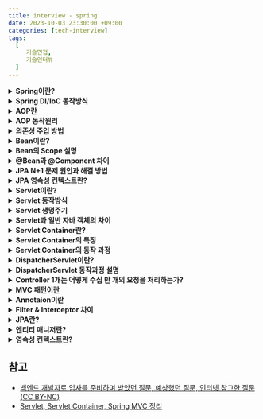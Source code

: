 ```yaml
---
title: interview - spring
date: 2023-10-03 23:30:00 +09:00
categories: [tech-interview]
tags:
  [
     기술면접,
     기술인터뷰
  ]
---
```



<details>
<summary> <b> Spring이란?  </b> </summary>
<div markdown="1">

- 자바 오픈소스 프레임워크 중 하나이다.
- 스프링 컨테이너로 자바 객체를 관리하며 DI와 IoC를 통해 결합도를 낮출수 있다.
- AOP를 통해 공통 기능을 분리하여 관리할 수 있다.

</div>
</details>


<details>
<summary> <b> Spring DI/IoC 동작방식  </b> </summary>
<div markdown="1">

스프링 프레임워크는 느슨한 결합을 기반으로 동작한다.
ioC 컨테이너를 통해 객체 간의 의존성을 주입하면서 느슨한 결합을 유지할 수 있다.

- **의존성 주입(Dependency Inject)**
  - 객체가 필요로 하는 의존성을 직접 생성하거나 참조하지 않고, 빈 설정 정보를 바탕으로 컨테이너가 자동으로 연결해주는 것

- **제어의 역전(Inversion Of Control)**
  - 개발자가 객체 간의 의존성을 관리하는 코드를 작성하는 것이 아닌, 프레임워크가 의존성 관리를 대신 수행하는 것

- 스프링 DI 과정       
  1) 스프링 컨테이너가 객체 생성을 위해 빈을 생성     
  2) 빈이 생성된 후, 스프링은 빈이 의존하는 다른 빈들을 찾아 의존성 주입 수행     
  3) 의존성 주입이 완료된 빈은 초기화됨       
  4) 빈이 더이상 필요하지 않으면 destory 메서드를 호출하여 빈을 종료한다.     

</div>
</details>


<details>
<summary> <b> AOP란  </b> </summary>
<div markdown="1">

- 특정 로직을 기준으로 핵심적인 관점, 부가적인 관적으로 나누고 그 관점을 기준으로 각각 모듈화하는것
- 모듈화란 어떤 공통된 로직이나 기능을 하나의 단위로 묶는것을 의미
- 실행시간 측정, 트랜잭션, 로깅등이 AOP의 대표적인 예이다.


</div>
</details>


<details>
<summary> <b> AOP 동작원리  </b> </summary>
<div markdown="1">

- 스프링은 런타임 시점에 프록시를 생성해 준다.
- JDK Dynamic Proxy 또는 CGLIB를 이용하여 프록시를 생성한다.

- **JDK Dynamic Proxy**
  - 리플렉션을 통해 프록시 객체를 생성해주는 기능이다.
  - 반드시 인터페이스의 구현체이어야 동작한다.

- **CGLIB(Code Generator Libray)**
  - 클래스의 바이트 코드를 조작하여 프록시를 생성해준다.
  - target class에 포함된 모든 메서드를 재정의하고 바이트 코드를 조작하여 프록시를 생성한다.
  - 리플렉션이 아닌 바이트코드를 조작하기때문에 성능이 좋다.
  

</div>
</details>


<details>
<summary> <b> 의존성 주입 방법  </b> </summary>
<div markdown="1">

- **생성자 주입**:
  - 생성자 호출시점에 딱 1번만 호출되는 것을 보장하며 불변, 필수 의존관계에 사용

- **Setter 주입**:
  - 선택, 변경 가능성이 있는 의존관계에 사용되며 스프링빈을 선택적으로 등록 가능

- **필드 주입**:
  - @Autowired를 사용하는데 외부에서 변경이 불가능하여 테스트하기가 힘듦
  - 주로 테스트코드에서 사용된다.

</div>
</details>


<details>
<summary> <b> Bean이란?  </b> </summary>
<div markdown="1">

- 스프링 컨테이너 안에 들어있는 객체로 필요할때 스프링 컨테이너에서 가져와 사용한다.
- @Bean 어노테이션을 사용하거나 xml설정을 통해 일반 객체를 Bean으로 등록할 수 있다.

- Bean 생성 과정     
  1) 스프링 컨테이너 생성     
  2) 스프링 빈 생성     
  3) 의존 관계 주입    
  4) 초기화 콜백(@PostConstruct)   
  5) 사용   
  6) 소멸 전 콜백(@PreDestroy)  
  7) 종료

</div>
</details>


<details>
<summary> <b> Bean의 Scope 설명  </b> </summary>
<div markdown="1">

- 빈 스코프는 빈이 존재할 수 있는 범위를 뜻하며 싱글톤, 프로토타입, request, session, application 등이 있다.
- 싱글톤은 기본 스코프로 스크링 컨테이너 시작과 종료까지 유지되는 가장 넓은 범위의 스코프이다.
- 프로트타입은 빈의 생성과 의존관계 주입까지만 관여하고 더는 관리하지 않는 매우 짧은 범위의 스코프이다.

</div>
</details>


<details>
<summary> <b> @Bean과 @Component 차이  </b> </summary>
<div markdown="1">

- **@Bean**:
  - 외부 라이브러리를 Bean으로 등록하고 싶은 경우 사용
  - 메서드 레벨에만 적용 가능

- **@Component**:
  - 클래스 레벨에만 적용 가능
  
</div>
</details>


<details>
<summary> <b> JPA N+1 문제 원인과 해결 방법  </b> </summary>
<div markdown="1">

- N+1 이란 1번의 쿼리를 날렸을때 의도하지 않은 N번의 쿼리가 추가적으로 실행되는 것을 의미한다.
- 발생 원인은 연관관계를 가진 엔티티를 조회할 때 한 쪽 테이블만 조회하고 연결된 다른 테이블은 따로 조회하기 때문이다.
- Fetch Join이나 @EntityGraph사용시 예방할 수 있다.

</div>
</details>


<details>
<summary> <b> JPA 영속성 컨텍스트란?  </b> </summary>
<div markdown="1">

- 영속성 컨텍스트는 entity를 영구 저장하는 환경을 의미한다.
- 1차캐시, 동일성 보장, 쓰기지연, 변경감지(Dirty checking), 지연로딩 등의 이점이 있다.
  - 쓰기지연: 실제 insert되야 할 쿼리를 모아뒀다가 flush 될때 쿼리가 나가는 기능
  - 지연로딩: 연관 관계 매핑되어 있는 엔티티를 조회 시 우선 프록시 객체를 반환하고, 실제로 필요할 때 쿼리를 날려 가저오는 기능

</div>
</details>


<details>
<summary> <b> Servlet이란?  </b> </summary>
<div markdown="1">

- 서블릿은 클라이언트 요청을 처리하고, 그 결과를 다시 클라이언트에게 전송하는 Servlet 클래스의 구현 규칙을 지킨 자바프로그램이다.
- 서블릿을 사용하게 되면 웹 페이지를 동적으로 생성하여 클라이언트에게 반환해 줄 수 있다.

</div>
</details>


<details>
<summary> <b> Servlet 동작방식  </b> </summary>
<div markdown="1">

1. 사용자가 URL을 입력하면 요청이 서블릿 컨테이너로 전송된다.
2. 요청을 전송 받은 서블릿 컨테이너는 Http Request, HttpResponse 객체를 생성한다.
3. 사용자가 요청한 URL이 어느 서블릿에 대한 요청인지 찾는다. 위 예제에서는 helloServlet을 찾게 된다.
4. 서블릿의 service() 메소드를 호출한 후 클라이언트의 GET, POST 여부에 따라 doGet(), doPost() 메소드를 호출한다.
5. 동적 페이지를 생성한 후 HttpServletResponse 객체에 응답을 보낸다.
6. 클라이언트에 최종 결과를 응답한 후 HttpServletRequest, HttpServletResponse 객체를 소멸한다.

</div>
</details>


<details>
<summary> <b> Servlet 생명주기  </b> </summary>
<div markdown="1">

1. 클라이언트 요청이 들어오면 서블릿 컨테이너는 서블릿이 메모리에 있는지 확인한다. 메모리에 없다면 init() 메소드를 호출하여 적재한다.
2. 클라이언트 요청에 따라서 service() 메소드를 통해 요청에 대한 응답이 doGet(), doPost()로 분기한다.
3. 서블릿 컨테이너가 서블릿에 종료 요청을 하면 destory() 메소드가 호출된다. 종료 시 처리해야 하는 작업은 destory() 메소드를 오버라이딩하여 구현하면된다.
4. destory() 메소드가 끝난 서블릿 인스턴스는 GC에 의해 제거된다.

</div>
</details>


<details>
<summary> <b> Servlet과 일반 자바 객체의 차이  </b> </summary>
<div markdown="1">

- JVM에서 호출 방식은 서블릿과 일반 클래스 모두 같으나, 서블릿은 main() 메소드로 직접 호출되지 않고, 웹 컨테이너(Servlet Container)에 의해 실행된다

</div>
</details>


<details>
<summary> <b> Servlet Container란?  </b> </summary>
<div markdown="1">

- 서블릿 컨테이너는 구현되어 있는 Servlet 클래스의 규칙에 맞게 서블릿 객체를 생성, 초기화, 호출, 종료하는 생명 주기를 관리한다.

</div>
</details>


<details>
<summary> <b> Servlet Container의 특징  </b> </summary>
<div markdown="1">

- 개발자가 비즈니스 로직에 집중할 수 있도록 HTTP 요청 메시지 파싱, Content-Type 확인, HTTP 응답 메시지 생성 등 작업을 대신 처리 해준다.
- 서블릿의 생명 주기를 관리한다.
- 요청이 올 때마다 자바 스레드 하나를 생성하여 멀티 스레딩 처리를 한다.

</div>
</details>


<details>
<summary> <b> Servlet Container의 동작 과정  </b> </summary>
<div markdown="1">

1. 웹 브라우저에서 웹 서버에 HTTP 요청을 보내면, 웹 서버는 받은 HTTP 요청을 WAS의 Web Server로 전달한다.
2. WAS의 웹 서버는 HTTP 요청을 서블릿 컨테이너에 전달한다.
3. 서블릿 컨테이너는 HTTP 요청 처리에 필요한 서블릿 인스턴스가 힙 메모리 영역에 있는지 확인한다. 존재하지 않는다면, 서블릿 인스턴스를 생성하고 해당 서블릿 인스턴스의 init() 메소드를 호출하여 서블릿 인스턴스를 초기화한다.
4. 서블릿 컨테이너는 서블릿 인스턴스의 service() 메소드를 호출하여 HTTP 요청을 처리하고, WAS의 웹 서버에게 처리 결과를 전달한다.
5. WAS의 웹 서버는 HTTP 응답을 앞 단에 위치한 웹 서버에게 전달하고, 앞 단의 웹 서버는 받은 HTTP 응답을 웹 브라우저에게 전달한다.

</div>
</details>


<details>
<summary> <b> DispatcherServlet이란?  </b> </summary>
<div markdown="1">

- DispatcherServlet은 표현 계층 전면에서 HTTP 프로토콜을 통해 들어오는 모든 요청을 중앙 집중식으로 처리하는 프론트 컨트롤러이다.
- DispatcherServlet은 Spring MVC의 핵심 요소 중 하나로, 클라이언트로부터 어떤 요청이 들어오면 서블릿 컨테이너가 요청을 받는다.
- 이후 공통 작업을 DipatcherServlet에 처리하고, 이외 작업은 적절한 세부 컨트롤러로 위임한다.

</div>
</details>


<details>
<summary> <b> DispatcherServlet 동작과정 설명  </b> </summary>
<div markdown="1">

1. DispatcherServlet으로 클라이언트의 웹 요청이 들어온다.
2. 웹 요청을 Handler Mapping에 위임하여 해당 요청을 처리할 Handler(Controller)를 탐색한다.
3. 찾은 Handler를 실행할 수 있는 HandlerAdapter를 탐색한다.
4. 찾은 Handler Adapter를 사용해서 Handler의 메소드를 실행한다.
5. Handler의 반환 값은 Model과 View이다.
6. View 이름을 ViewResolver에게 전달하고, ViewResolver는 해당하는 View 객체를 전달한다.
7. DispatcherServlet은 View에게 Model을 전달하고 화면 표시를 요청한다. 이때, Model이 null이면 View를 그대로 사용하고, 그렇지 않으면 View에 Model 데이터를 렌더링한다.
8. 최종적으로 DispatcherServlet은 View 결과(HttpServletResponse)를 클라이언트에게 반환한다.

</div>
</details>


<details>
<summary> <b> Controller 1개는 어떻게 수십 만 개의 요청을 처리하는가?  </b> </summary>
<div markdown="1">

- 톰캣은 하나의 프로세스에서 동작하고, 내부적으로 스레드 풀을 만들어서 HTTP 요청이 오면 스레드 풀에서 스레드 하나를 가져온다.
- 따라서 여러 요청이 오면, 각각 스레드를 생성하여 하나의 컨트롤러에 요청을 한다. 그러면, 컨트롤러는 요청에 맞게 로직을 수행하여 적절한 데이터를 반환한다.
- 이때 컨트롤러가 Thread-Safe하게 설계되었고, 싱글톤 빈으로 생성되었다면 안전하게 1개의 Controller 객체만으로 다중 요청을 처리할 수 있다.

</div>
</details>


<details>
<summary> <b> MVC 패턴이란  </b> </summary>
<div markdown="1">

- model, view, controller의 약자로 하나의 프로젝트를 구성할때 세가지의 역할로 구분한 패턴
- **view** 사용자가 보여주는 화면단을 의미
- **model** 애플리케이션쪽의 비즈니스 로직을 의미
- **controller** view와 model의 통신창구
 
</div>
</details>


<details>
<summary> <b> Annotaion이란  </b> </summary>
<div markdown="1">

- 코드사이에 주석처럼 쓰이며 특별한 의미, 기능을 수행하도록 하는 기술

</div>
</details>


<details>
<summary> <b> Filter & Interceptor 차이  </b> </summary>
<div markdown="1">

| 대상                     | 필터                                                                                                                                                          | 인터셉터                                                                                                                |
|:-----------------------|:------------------------------------------------------------------------------------------------------------------------------------------------------------|:--------------------------------------------------------------------------------------------------------------------|
| 관리                     | 서블릿 컨테이너                                                                                                                                                    | 스프링 컨테이너                                                                                                            |
| 스프링 예외처리               | X                                                                                                                                                           | O                                                                                                                   |
| Request/Response 조작 여부 | O                                                                                                                                                           | X                                                                                                                   |
| 용도                     | 공통된 보안 및 인증/인가 관련 작업<div><br></div><div>모든 요청에 대한 로깅 또는 감사</div><div><br></div><div>이미지/데이터 압축 및 문자열 인코딩</div><div><br></div><div>Spring과 분리되어야 하는 기능</div> | 세부적인 보안 및 인증/인가 공통 작업<div><br></div><div>API 호출에 대한 로깅 또는 감사</div><div><br></div><div>Controller로 넘겨주는 정보의 가공</div> |  

</div>
</details>


<details>
<summary> <b> JPA란?  </b> </summary>
<div markdown="1">

- 자바 ORM 기술에 대한 API 표준 명세로, 자바 개발자들이 객체와 관계형 데이터베이스를 매핑하는데 사용하는 프레임워크이다.
- JPA는 ORM을 사용하기 위한 인터페이스를 모아둔 것으로, 이를 구현한 구현체로는 Hibernate, EclipseLink, DataNucleus 등이 있다.

</div>
</details>



<details>
<summary> <b> 엔티티 매니저란?  </b> </summary>
<div markdown="1">

- 엔티티 매니저는 영속성 컨텍스트를 생성하고, 관리한다.
- 엔티티 매니저는 데이터베이스와의 트랜잭션을 처리하며, 데이터베이스와의 연결을 담당한다.

</div>
</details> 



<details>
<summary> <b> 영속성 컨텍스트란?  </b> </summary>
<div markdown="1">

- 영속성 컨텍스트는 엔티티 매니저를 통해 접근할 수 있으며, 엔티티 매니저는 영속성 컨텍스트를 관리한다.

</div>
</details>









## 참고
- [백엔드 개발자로 입사를 준비하며 받았던 질문, 예상했던 질문, 인터넷 참고한 질문(CC BY-NC)](https://github.dev/ksundong/backend-interview-question)
- [Servlet, Servlet Container, Spring MVC 정리](https://steady-coding.tistory.com/599)
